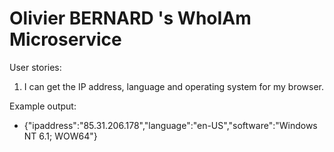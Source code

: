 

Olivier BERNARD 's WhoIAm Microservice
===

User stories:

1.  I can get the IP address, language and operating system for my browser.

Example output:

*  {"ipaddress":"85.31.206.178","language":"en-US","software":"Windows NT 6.1; WOW64"}